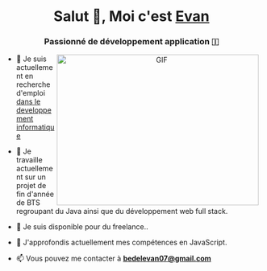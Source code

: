 <h1 align="center">Salut 👋, Moi c'est <a href="https://100rabhcsmc.github.io/Me.io/" target="blank">
Evan</a></h1>
<h3 align="center">Passionné de développement application &#127470</h3>

<a target="_blank" align="center">
  <img align="right" top="500" height="300" width="400" alt="GIF" src="https://media.giphy.com/media/SWoSkN6DxTszqIKEqv/giphy.gif">
</a>

- 🔭 Je suis actuellement en recherche d'emploi <a href="https://phoenix.tech/griffyn/" target="blank">dans le developpement informatique</a>

- 🌱 Je travaille actuellement sur un projet de fin d'année de BTS regroupant du Java ainsi que du développement web full stack.

- 🤝 Je suis disponible pour du freelance..

- 🌱 J'approfondis actuellement mes compétences en JavaScript.

- 📫 Vous pouvez me contacter à **bedelevan07@gmail.com**


